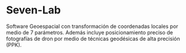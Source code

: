 # Seven-Lab
Software Geoespacial con transformación de coordenadas locales por medio de 7 parámetros. 
Además incluye posicionamiento preciso de fotografías de dron por medio de técnicas geodésicas de alta precisión (PPK). 
